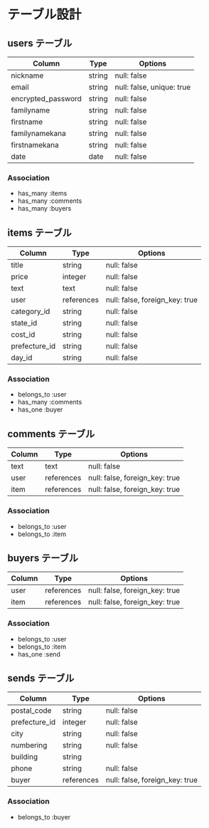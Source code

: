 # テーブル設計

## users テーブル

| Column                | Type   | Options                   |
| --------------------- | ------ | ------------------------- |
| nickname              | string | null: false               |
| email                 | string | null: false, unique: true |
| encrypted_password    | string | null: false               |
| familyname            | string | null: false               |
| firstname             | string | null: false               |
| familynamekana        | string | null: false               |
| firstnamekana         | string | null: false               |
| date                  | date   | null: false               |

### Association

- has_many :items
- has_many :comments
- has_many :buyers

## items テーブル

| Column        | Type       | Options                        |
| ------------- | ---------- | ------------------------------ |
| title         | string     | null: false                    |
| price         | integer    | null: false                    |
| text          | text       | null: false                    |
| user          | references | null: false, foreign_key: true | 
| category_id   | string     | null: false                    |
| state_id      | string     | null: false                    |
| cost_id       | string     | null: false                    |
| prefecture_id | string     | null: false                    |
| day_id        | string     | null: false                    |

### Association

- belongs_to :user
- has_many :comments
- has_one :buyer

## comments テーブル

| Column | Type       | Options                        |
| ------ | ---------- | ------------------------------ |
| text   | text       | null: false                    |
| user   | references | null: false, foreign_key: true |
| item   | references | null: false, foreign_key: true |

### Association

- belongs_to :user
- belongs_to :item

## buyers テーブル

| Column | Type       | Options                        |
| ------ | ---------- | ------------------------------ |
| user   | references | null: false, foreign_key: true |
| item   | references | null: false, foreign_key: true |

### Association

- belongs_to :user
- belongs_to :item
- has_one :send

## sends テーブル

| Column        | Type       | Options                        |
| ------------- | ---------- | ------------------------------ |
| postal_code   | string     | null: false                    |
| prefecture_id | integer    | null: false                    |
| city          | string     | null: false                    |
| numbering     | string     | null: false                    |
| building      | string     |                                |
| phone         | string     | null: false                    |
| buyer         | references | null: false, foreign_key: true |

### Association

- belongs_to :buyer